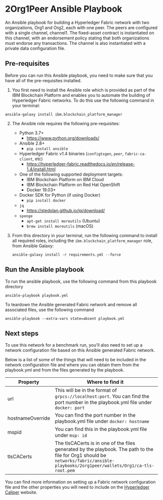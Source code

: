 # 2Org1Peer Ansible Playbook

An Ansible playbook for building a Hyperledger Fabric network with two organizations, Org1 and Org2, each with one peer. The peers are configured with a single channel, channel1. The fixed-asset contract is instantiated on this channel, with an endorsement policy stating that both organizations must endorse any transactions. The channel is also instantiated with a private data configuration file.

## Pre-requisites
Before you can run this Ansible playbook, you need to make sure that you have all of the pre-requisites installed. 

1. You first need to install the Ansible role which is provided as part of the IBM Blockchain Platform and enables you to automate the building of Hyperledger Fabric networks. To do this use the following command in your terminal:
```
ansible-galaxy install ibm.blockchain_platform_manager
```

2. The Ansible role requires the following pre-requisites:
    - Python 3.7+
        - https://www.python.org/downloads/
    - Ansible 2.8+
        - `pip install ansible`
    - Hyperledger Fabric v1.4 binaries (`configtxgen`, `peer`, `fabric-ca-client`, etc)
        - https://hyperledger-fabric.readthedocs.io/en/release-1.4/install.html
    - One of the following supported deployment targets:
        - IBM Blockchain Platform on IBM Cloud
        - IBM Blockchain Platform on Red Hat OpenShift
        - Docker 19.03+
    - Docker SDK for Python (if using Docker)
        - `pip install docker`
    - `jq`
        - https://stedolan.github.io/jq/download/
    - `sponge`
        - `apt-get install moreutils` (Ubuntu)
        - `brew install moreutils` (macOS)


3. From this directory in your terminal, run the following command to install all required roles, including the `ibm.blockchain_platform_manager` role, from Ansible Galaxy:
    ```
    ansible-galaxy install -r requirements.yml --force
    ```

## Run the Ansible playbook
To run the ansible playbook, use the following command from this playbook directory
```
ansible-playbook playbook.yml
```

To teardown the Ansible generated Fabric network and remove all associated files, use the following command
```
ansible-playbook --extra-vars state=absent playbook.yml
```

## Next steps
To use this network for a benchmark run, you'll also need to set up a network configuration file based on this Ansible generated Fabric network.

Below is a list of some of the things that will need to be included in the network configuration file and where you can obtain them from the playbook.yml and from the files generated by the playbook.

| Property | Where to find it |
|---|---|
| url | This will be in the format of `grpcs://localhost:port`. You can find the port number in the playbook.yml file under `docker: port` |
| hostnameOverride | You can find the port number in the playbook.yml file under `docker: hostname` |
| mspid | You can find this in the playbook.yml file under `msp: id` |
| tlsCACerts | The tlsCACerts is in one of the files generated by the playbook. The path to the file for Org1 should be `networks/fabric/ansible-playbooks/2org1peer/wallets/Org1/ca-tls-root.pem` |

You can find more information on setting up a Fabric network configuration file and the other properties you will need to include on the [Hyperledger Caliper](https://hyperledger.github.io/caliper/v0.3.1/fabric-config/) website.
